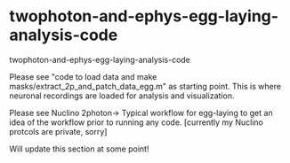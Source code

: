 # twophoton-and-ephys-egg-laying-analysis-code
 twophoton-and-ephys-egg-laying-analysis-code

Please see "code to load data and make masks/extract_2p_and_patch_data_egg.m" as starting point. This is where neuronal recordings are loaded for analysis and visualization.

Please see Nuclino 2photon-> Typical workflow for egg-laying to get an idea of the workflow prior to running any code. [currently my Nuclino protcols are private, sorry]

Will update this section at some point!


